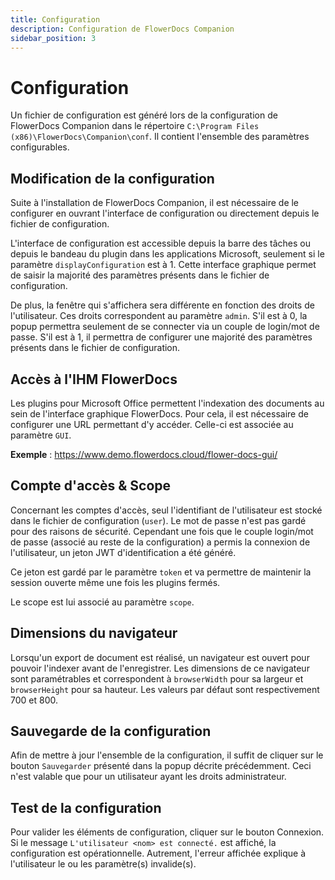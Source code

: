 ```yaml
---
title: Configuration
description: Configuration de FlowerDocs Companion
sidebar_position: 3
---
```


# Configuration

Un fichier de configuration est généré lors de la configuration de FlowerDocs Companion dans le répertoire `C:\Program Files (x86)\FlowerDocs\Companion\conf`. Il contient l'ensemble des paramètres configurables.

## Modification de la configuration

Suite à l'installation de FlowerDocs Companion, il est nécessaire de le configurer en ouvrant l'interface de configuration ou directement depuis le fichier de configuration.

L'interface de configuration est accessible depuis la barre des tâches ou depuis le bandeau du plugin dans les applications Microsoft, seulement si le paramètre `displayConfiguration` est à 1. Cette interface graphique permet de saisir la majorité des paramètres présents dans le fichier de configuration.

De plus, la fenêtre qui s'affichera sera différente en fonction des droits de l'utilisateur. Ces droits correspondent au paramètre `admin`. S'il est à 0, la popup permettra seulement de se connecter via un couple de login/mot de passe. S'il est à 1, il permettra de configurer une majorité des paramètres présents dans le fichier de configuration.

## Accès à l'IHM FlowerDocs

Les plugins pour Microsoft Office permettent l'indexation des documents au sein de l'interface graphique FlowerDocs. Pour cela, il est nécessaire de configurer une URL permettant d'y accéder. Celle-ci est associée au paramètre `GUI`.

**Exemple** : https://www.demo.flowerdocs.cloud/flower-docs-gui/

## Compte d'accès & Scope

Concernant les comptes d'accès, seul l'identifiant de l'utilisateur est stocké dans le fichier de configuration (`user`). Le mot de passe n'est pas gardé pour des raisons de sécurité. Cependant une fois que le couple login/mot de passe (associé au reste de la configuration) a permis la connexion de l'utilisateur, un jeton JWT d'identification a été généré.

Ce jeton est gardé par le paramètre `token` et va permettre de maintenir la session ouverte même une fois les plugins fermés.

Le scope est lui associé au paramètre `scope`.

## Dimensions du navigateur

Lorsqu'un export de document est réalisé, un navigateur est ouvert pour pouvoir l'indexer avant de l'enregistrer. Les dimensions de ce navigateur sont paramétrables et correspondent à `browserWidth` pour sa largeur et `browserHeight` pour sa hauteur. Les valeurs par défaut sont respectivement 700 et 800.

## Sauvegarde de la configuration

Afin de mettre à jour l'ensemble de la configuration, il suffit de cliquer sur le bouton `Sauvegarder` présenté dans la popup décrite précédemment. Ceci n'est valable que pour un utilisateur ayant les droits administrateur.

## Test de la configuration

Pour valider les éléments de configuration, cliquer sur le bouton Connexion. Si le message `L'utilisateur <nom> est connecté.` est affiché, la configuration est opérationnelle. Autrement, l'erreur affichée explique à l'utilisateur le ou les paramètre(s) invalide(s).